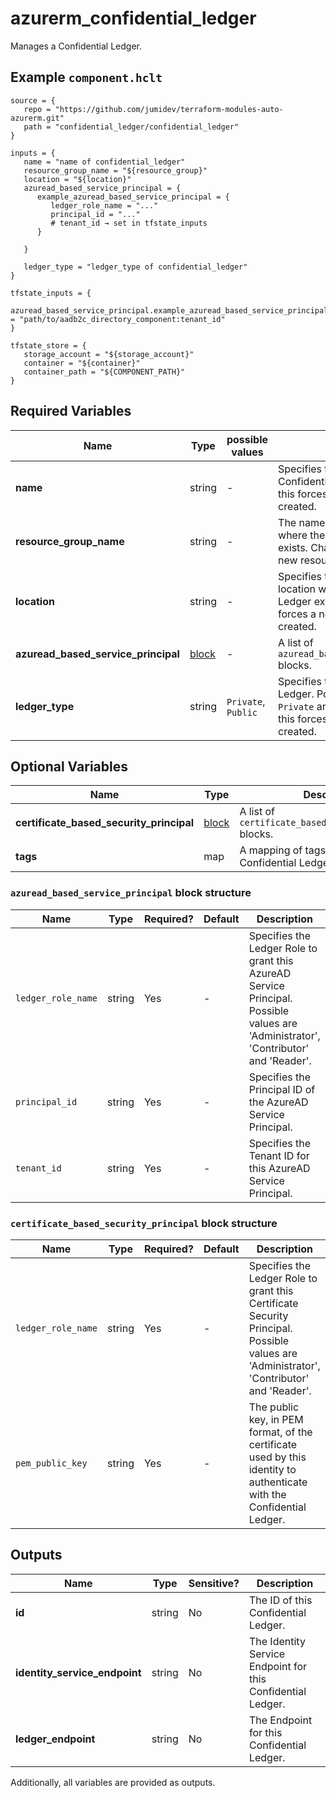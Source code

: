 # azurerm_confidential_ledger

Manages a Confidential Ledger.

## Example `component.hclt`

```hcl
source = {
   repo = "https://github.com/jumidev/terraform-modules-auto-azurerm.git" 
   path = "confidential_ledger/confidential_ledger" 
}

inputs = {
   name = "name of confidential_ledger" 
   resource_group_name = "${resource_group}" 
   location = "${location}" 
   azuread_based_service_principal = {
      example_azuread_based_service_principal = {
         ledger_role_name = "..."   
         principal_id = "..."   
         # tenant_id → set in tfstate_inputs
      }
  
   }
 
   ledger_type = "ledger_type of confidential_ledger" 
}

tfstate_inputs = {
   azuread_based_service_principal.example_azuread_based_service_principal.tenant_id = "path/to/aadb2c_directory_component:tenant_id" 
}

tfstate_store = {
   storage_account = "${storage_account}" 
   container = "${container}" 
   container_path = "${COMPONENT_PATH}" 
}

```

## Required Variables

| Name | Type |  possible values |  Description |
| ---- | --------- |  ----------- | ----------- |
| **name** | string |  -  |  Specifies the name of the Confidential Ledger. Changing this forces a new resource to be created. | 
| **resource_group_name** | string |  -  |  The name of the Resource Group where the Confidential Ledger exists. Changing this forces a new resource to be created. | 
| **location** | string |  -  |  Specifies the supported Azure location where the Confidential Ledger exists. Changing this forces a new resource to be created. | 
| **azuread_based_service_principal** | [block](#azuread_based_service_principal-block-structure) |  -  |  A list of `azuread_based_service_principal` blocks. | 
| **ledger_type** | string |  `Private`, `Public`  |  Specifies the type of Confidential Ledger. Possible values are `Private` and `Public`. Changing this forces a new resource to be created. | 

## Optional Variables

| Name | Type |  Description |
| ---- | --------- |  ----------- |
| **certificate_based_security_principal** | [block](#certificate_based_security_principal-block-structure) |  A list of `certificate_based_security_principal` blocks. | 
| **tags** | map |  A mapping of tags to assign to the Confidential Ledger. | 

### `azuread_based_service_principal` block structure

| Name | Type | Required? | Default | Description |
| ---- | ---- | --------- | ------- | ----------- |
| `ledger_role_name` | string | Yes | - | Specifies the Ledger Role to grant this AzureAD Service Principal. Possible values are 'Administrator', 'Contributor' and 'Reader'. |
| `principal_id` | string | Yes | - | Specifies the Principal ID of the AzureAD Service Principal. |
| `tenant_id` | string | Yes | - | Specifies the Tenant ID for this AzureAD Service Principal. |

### `certificate_based_security_principal` block structure

| Name | Type | Required? | Default | Description |
| ---- | ---- | --------- | ------- | ----------- |
| `ledger_role_name` | string | Yes | - | Specifies the Ledger Role to grant this Certificate Security Principal. Possible values are 'Administrator', 'Contributor' and 'Reader'. |
| `pem_public_key` | string | Yes | - | The public key, in PEM format, of the certificate used by this identity to authenticate with the Confidential Ledger. |



## Outputs

| Name | Type | Sensitive? | Description |
| ---- | ---- | --------- | --------- |
| **id** | string | No  | The ID of this Confidential Ledger. | 
| **identity_service_endpoint** | string | No  | The Identity Service Endpoint for this Confidential Ledger. | 
| **ledger_endpoint** | string | No  | The Endpoint for this Confidential Ledger. | 

Additionally, all variables are provided as outputs.
